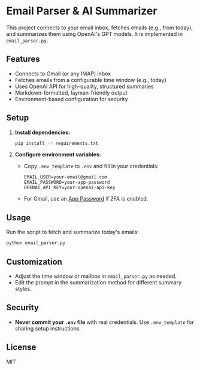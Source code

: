 # Email Parser & AI Summarizer

This project connects to your email inbox, fetches emails (e.g., from today), and summarizes them using OpenAI's GPT models. It is implemented in `email_parser.py`.

## Features
- Connects to Gmail (or any IMAP) inbox
- Fetches emails from a configurable time window (e.g., today)
- Uses OpenAI API for high-quality, structured summaries
- Markdown-formatted, layman-friendly output
- Environment-based configuration for security

## Setup

1. **Install dependencies:**
   ```bash
   pip install -r requirements.txt
   ```

2. **Configure environment variables:**
   - Copy `.env_template` to `.env` and fill in your credentials:
     ```
     EMAIL_USER=your-email@gmail.com
     EMAIL_PASSWORD=your-app-password
     OPENAI_API_KEY=your-openai-api-key
     ```
   - For Gmail, use an [App Password](https://support.google.com/accounts/answer/185833) if 2FA is enabled.

## Usage

Run the script to fetch and summarize today's emails:
```bash
python email_parser.py
```

## Customization
- Adjust the time window or mailbox in `email_parser.py` as needed.
- Edit the prompt in the summarization method for different summary styles.

## Security
- **Never commit your `.env` file** with real credentials. Use `.env_template` for sharing setup instructions.

## License
MIT

